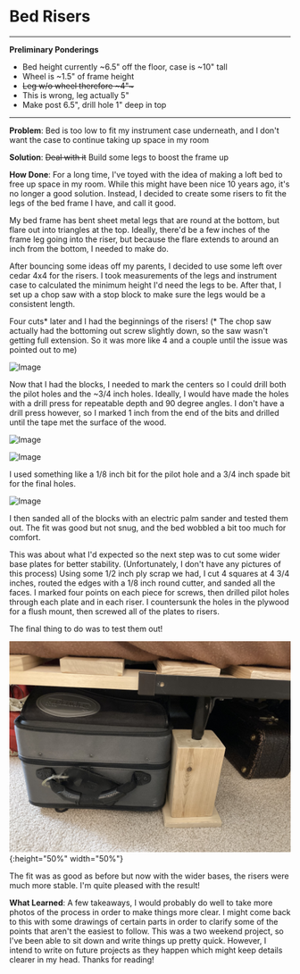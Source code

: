 # Bed Risers
---
**Preliminary Ponderings**
- Bed height currently ~6.5" off the floor, case is ~10" tall
- Wheel is ~1.5" of frame height
- ~~Leg w/o wheel therefore ~4"~~~
- This is wrong, leg actually 5"
- Make post 6.5", drill hole 1" deep in top

---

**Problem**: Bed is too low to fit my instrument case underneath, and I don't want the case to continue taking up space in my room

**Solution**: ~~Deal with it~~ Build some legs to boost the frame up

**How Done**: For a long time, I've toyed with the idea of making a loft bed to free up space in my room. While this might have been nice 10 years ago, it's no longer a good solution. Instead, I decided to create some risers to fit the legs of the bed frame I have, and call it good.

My bed frame has bent sheet metal legs that are round at the bottom, but flare out into triangles at the top. Ideally, there'd be a few inches of the frame leg going into the riser, but because the flare extends to around an inch from the bottom, I needed to make do.

After bouncing some ideas off my parents, I decided to use some left over cedar 4x4 for the risers. I took measurements of the legs and instrument case to calculated the minimum height I'd need the legs to be. After that, I set up a chop saw with a stop block to make sure the legs would be a consistent length.  

Four cuts\* later and I had the beginnings of the risers! (\* The chop saw actually had the bottoming out screw slightly down, so the saw wasn't getting full extension. So it was more like 4 and a couple until the issue was pointed out to me)

 ![Image](https://github.com/i-like-crows/The-Index/blob/main/Bed-Riser/Pics/blocks_on_bench.JPG)

 Now that I had the blocks, I needed to mark the centers so I could drill both the pilot holes and the \~3/4 inch holes. Ideally, I would have made the holes with a drill press for repeatable depth and 90 degree angles. I don't have a drill press however, so I marked 1 inch from the end of the bits and drilled until the tape met the surface of the wood.

 ![Image](https://github.com/i-like-crows/The-Index/blob/main/Bed-Riser/Pics/marked_w_pilot.JPG)

 ![Image](https://github.com/i-like-crows/The-Index/blob/main/Bed-Riser/Pics/full_bore.JPG)

 I used something like a 1/8 inch bit for the pilot hole and a 3/4 inch spade bit for the final holes.

 ![Image](https://github.com/i-like-crows/The-Index/blob/main/Bed-Riser/Pics/four_bore.JPG)

 I then sanded all of the blocks with an electric palm sander and tested them out. The fit was good but not snug, and the bed wobbled a bit too much for comfort.

 This was about what I'd expected so the next step was to cut some wider base plates for better stability. (Unfortunately, I don't have any pictures of this process) Using some 1/2 inch ply scrap we had, I cut 4 squares at 4 3/4 inches, routed the edges with a 1/8 inch round cutter, and sanded all the faces. I marked four points on each piece for screws, then drilled pilot holes through each plate and in each riser. I countersunk the holes in the plywood for a flush mount, then screwed all of the plates to risers.

 The final thing to do was to test them out!

 ![Image](https://github.com/i-like-crows/The-Index/blob/main/Bed-Riser/Pics/in_place.JPG){:height="50%" width="50%"}

The fit was as good as before but now with the wider bases, the risers were much more stable. I'm quite pleased with the result!

**What Learned**: A few takeaways, I would probably do well to take more photos of the process in order to make things more clear. I might come back to this with some drawings of certain parts in order to clarify some of the points that aren't the easiest to follow. This was a two weekend project, so I've been able to sit down and write things up pretty quick. However, I intend to write on future projects as they happen which might keep details clearer in my head. Thanks for reading!
